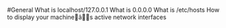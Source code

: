 #General
What is localhost/127.0.0.1
What is 0.0.0.0
What is /etc/hosts
How to display your machineâs active network interfaces
